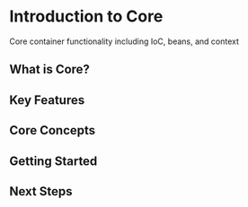 # Introduction to Core

Core container functionality including IoC, beans, and context

## What is Core?

## Key Features

## Core Concepts

## Getting Started

## Next Steps
